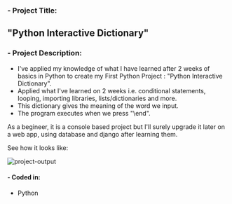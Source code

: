 ### - Project Title:
## "Python Interactive Dictionary"
                  
### - Project Description:

- I've applied my knowledge of what I have learned after 2 weeks of basics in Python to create my First Python Project : "Python Interactive Dictionary".
- Applied what I've learned on 2 weeks i.e. conditional statements, looping, importing libraries, lists/dictionaries and more.
- This dictionary gives the meaning of the word we input.
- The program executes when we press "\end".

As a begineer, it is a console based project but I'll surely upgrade it later on a web app, using database and django after learning them.

See how it looks like:

![project-output](https://user-images.githubusercontent.com/59916981/94792930-6d465d00-03f9-11eb-8a21-83aec4d262d5.PNG)

#### - Coded in:
   * Python
